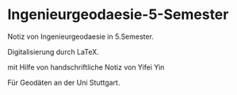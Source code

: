 # Ingenieurgeodaesie-5-Semester
Notiz von Ingenieurgeodaesie in 5.Semester.

Digitalisierung durch LaTeX.

mit Hilfe von handschriftliche Notiz von Yifei Yin

Für Geodäten an der Uni Stuttgart. 
